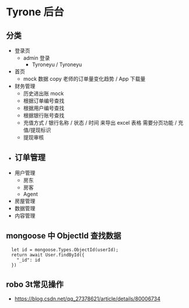 # Tyrone 后台

## 分类
+ 登录页
  - admin 登录
    + Tyroneyu / Tyroneyu
+ 首页
  - mock 数据 copy 老师的订单量变化趋势 / App 下载量
+ 财务管理
  - 历史进出账 mock
  - 根据订单编号查找
  - 根据用户编号查找
  - 根据银行账号查找
  - 充值方式 / 银行名称 / 状态 / 时间 来导出 excel 表格   需要分页功能 / 充值/提现标识
  - 提现审核
+ 订单管理
  -
+ 用户管理
  - 房东
  - 房客
  - Agent
+ 房屋管理
+ 数据管理
+ 内容管理


## mongoose 中 ObjectId 查找数据
```
  let id = mongoose.Types.ObjectId(userId);
  return await User.findById({
    "_id": id
  })
```
## robo 3t常见操作
+ https://blog.csdn.net/qq_27378621/article/details/80006734